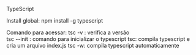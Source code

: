 TypeScript 

Install global: npm install -g typescript

Comando para acessar:
 tsc -v : verifica a versão  
 tsc --init : comando para inicializar o typescript
 tsc:  compila typescript e cria um arquivo index.js 
 tsc -w: compila typescript automaticamente